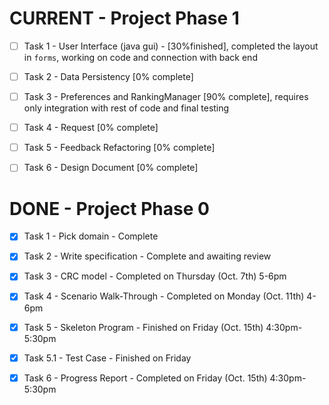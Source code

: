 # CURRENT - Project Phase 1

- [ ] Task 1 - User Interface (java gui) - [30%finished], completed the layout in `forms`, working on code and connection with back end

- [ ] Task 2 - Data Persistency [0% complete]

- [ ] Task 3 - Preferences and RankingManager [90% complete], requires only integration with rest of code and final testing

- [ ] Task 4 - Request [0% complete]

- [ ] Task 5 - Feedback Refactoring [0% complete]

- [ ] Task 6 - Design Document [0% complete]



# DONE - Project Phase 0

- [x] Task 1 - Pick domain - Complete  

- [x] Task 2 - Write specification - Complete and awaiting review  

- [x] Task 3 - CRC model - Completed on Thursday (Oct. 7th) 5-6pm  

- [X] Task 4 - Scenario Walk-Through - Completed on Monday (Oct. 11th) 4-6pm

- [X] Task 5 - Skeleton Program - Finished on Friday (Oct. 15th) 4:30pm-5:30pm

- [X] Task 5.1 - Test Case - Finished on Friday

- [X] Task 6 - Progress Report - Completed on Friday (Oct. 15th) 4:30pm-5:30pm
